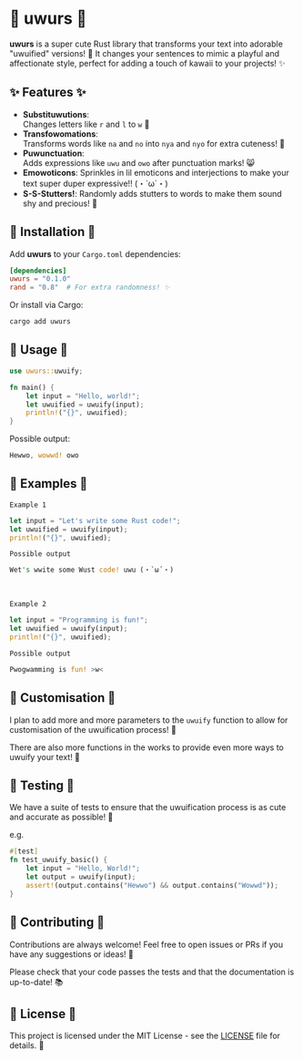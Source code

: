 # 🌸 uwurs 🌸

**uwurs** is a super cute Rust library that transforms your text into adorable "uwuified" versions! 🥰 It changes your sentences to mimic a playful and affectionate style, perfect for adding a touch of kawaii to your projects! ✨

## ✨ Features ✨

- **Substituwutions**:<br>
    Changes letters like `r` and `l` to `w` 💖
- **Transfowomations**:<br>
    Transforms words like `na` and `no` into `nya` and `nyo` for extra cuteness! 🥺
- **Puwunctuation**:<br>
    Adds expressions like `uwu` and `owo` after punctuation marks! 😸
- **Emowoticons**:
    Sprinkles in lil emoticons and interjections to make your text super duper expressive!! (・`ω´・)
- **S-S-Stutters!**: Randomly adds stutters to words to make them sound shy and precious! 🥰

## 🌷 Installation 🌷

Add **uwurs** to your `Cargo.toml` dependencies:

```toml
[dependencies]
uwurs = "0.1.0"
rand = "0.8"  # For extra randomness! ✨
```

Or install via Cargo:

```sh
cargo add uwurs
```

## 🍡 Usage 🍡

```rust
use uwurs::uwuify;

fn main() {
    let input = "Hello, world!";
    let uwuified = uwuify(input);
    println!("{}", uwuified);
}
```

Possible output:

```rust
Hewwo, wowwd! owo
```

## 🎀 Examples 🎀

`Example 1`
```rust
let input = "Let's write some Rust code!";
let uwuified = uwuify(input);
println!("{}", uwuified);
```

`Possible output`

```rust
Wet's wwite some Wust code! uwu (・`ω´・)
```

<br>

`Example 2`
```rust
let input = "Programming is fun!";
let uwuified = uwuify(input);
println!("{}", uwuified);
```

`Possible output`

```rust
Pwogwamming is fun! >w<
```

## 🌸 Customisation 🌸

I plan to add more and more parameters to the `uwuify` function to allow for customisation of the uwuification process! 🌟

There are also more functions in the works to provide even more ways to uwuify your text! 🥰

## 💖 Testing 💖

We have a suite of tests to ensure that the uwuification process is as cute and accurate as possible! 🌈

e.g.

```rust
#[test]
fn test_uwuify_basic() {
    let input = "Hello, World!";
    let output = uwuify(input);
    assert!(output.contains("Hewwo") && output.contains("Wowwd"));
}
```

## 🌟 Contributing 🌟

Contributions are always welcome! Feel free to open issues or PRs if you have any suggestions or ideas! 🎉

Please check that your code passes the tests and that the documentation is up-to-date! 📚

## 📜 License 📜

This project is licensed under the MIT License - see the [LICENSE](LICENSE) file for details. 🌸
